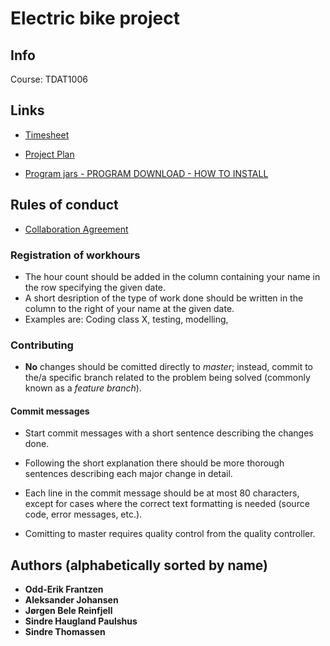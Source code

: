 # Electric  bike project

## Info
Course: TDAT1006

## Links
* [Timesheet](https://docs.google.com/spreadsheets/d/1h-rTXRm29rHeaTVLeYVDK4M4vKb8-6et1TMQ5gDEfpo/edit?usp=sharing)
* [Project Plan](https://docs.google.com/document/d/1_zDz7aqZwi29_J1varejrgld8zCJXehqLOY4oqn3FTM/edit#heading=h.x53981r4hejf)

* [Program jars - PROGRAM DOWNLOAD - HOW TO INSTALL](http://17.pages.stud.iie.ntnu.no/ebp/artifacts)


## Rules of conduct
* [Collaboration Agreement](https://docs.google.com/document/d/1aH-o7CQNobrwZDHciXtsrIAw3h3pbBQfP4SfBGBUDx8/edit)

### Registration of workhours
* The hour count should be added in the column containing your name in the row specifying the given date.
* A short desription of the type of work done should be written in the column to the right of your name at the given date.
*   Examples are: Coding class X, testing, modelling, 

### Contributing
* **No** changes should be comitted directly to *master*; instead, commit to the/a specific branch related to the problem being solved (commonly known as a *feature branch*).
#### Commit messages
* Start commit messages with a short sentence describing the changes done.
* Following the short explanation there should be more thorough sentences 
describing each major change in detail.
* Each line in the commit message should be at most 80 characters, except for 
cases where the correct text formatting is needed (source code, error 
        messages, etc.).

* Comitting to master requires quality control from the quality controller.


## Authors (alphabetically sorted by name)
* **Odd-Erik Frantzen**
* **Aleksander Johansen**
* **Jørgen Bele Reinfjell**
* **Sindre Haugland Paulshus**
* **Sindre Thomassen**
